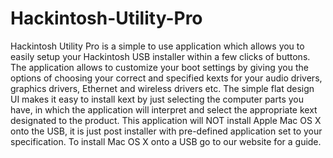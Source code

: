 # Hackintosh-Utility-Pro
Hackintosh Utility Pro is a simple to use application which allows you to easily setup your Hackintosh USB installer within a few clicks of buttons. The application allows to customize your boot settings by giving you the options of choosing your correct and specified kexts for your audio drivers, graphics drivers, Ethernet and wireless drivers etc. The simple flat design UI makes it easy to install kext by just selecting the computer parts you have, in which the application will interpret and select the appropriate kext designated to the product. This application will NOT install Apple Mac OS X onto the USB, it is just post installer with pre-defined application set to your specification. To install Mac OS X onto a USB go to our website for a guide.
